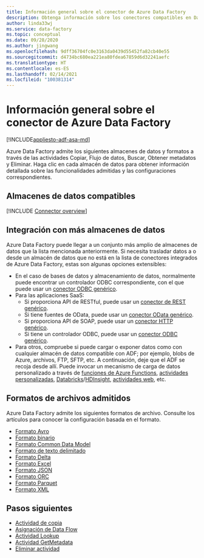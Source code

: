 ```yaml
---
title: Información general sobre el conector de Azure Data Factory
description: Obtenga información sobre los conectores compatibles en Data Factory.
author: linda33wj
ms.service: data-factory
ms.topic: conceptual
ms.date: 09/28/2020
ms.author: jingwang
ms.openlocfilehash: 9dff36704fc0e3163da0439d55452fa82cb40e55
ms.sourcegitcommit: d4734bc680ea221ea80fdea67859d6d32241aefc
ms.translationtype: HT
ms.contentlocale: es-ES
ms.lasthandoff: 02/14/2021
ms.locfileid: "100381314"
---
```

# <a name="azure-data-factory-connector-overview"></a>Información general sobre el conector de Azure Data Factory

[!INCLUDE[appliesto-adf-asa-md](includes/appliesto-adf-asa-md.md)]

Azure Data Factory admite los siguientes almacenes de datos y formatos a través de las actividades Copiar, Flujo de datos, Buscar, Obtener metadatos y Eliminar. Haga clic en cada almacén de datos para obtener información detallada sobre las funcionalidades admitidas y las configuraciones correspondientes.

## <a name="supported-data-stores"></a>Almacenes de datos compatibles

[!INCLUDE [Connector overview](../../includes/data-factory-v2-connector-overview.md)]

## <a name="integrate-with-more-data-stores"></a>Integración con más almacenes de datos

Azure Data Factory puede llegar a un conjunto más amplio de almacenes de datos que la lista mencionada anteriormente. Si necesita trasladar datos a o desde un almacén de datos que no está en la lista de conectores integrados de Azure Data Factory, estas son algunas opciones extensibles:
- En el caso de bases de datos y almacenamiento de datos, normalmente puede encontrar un controlador ODBC correspondiente, con el que puede usar un [conector ODBC genérico](connector-odbc.md).
- Para las aplicaciones SaaS:
    - Si proporciona API de RESTful, puede usar un [conector de REST genérico](connector-rest.md).
    - Si tiene fuentes de OData, puede usar un [conector OData genérico](connector-odata.md).
    - Si proporciona API de SOAP, puede usar un [conector HTTP genérico](connector-http.md).
    - Si tiene un controlador ODBC, puede usar un [conector ODBC genérico](connector-odbc.md).
- Para otros, compruebe si puede cargar o exponer datos como con cualquier almacén de datos compatible con ADF; por ejemplo, blobs de Azure, archivos, FTP, SFTP, etc. A continuación, deje que el ADF se recoja desde allí. Puede invocar un mecanismo de carga de datos personalizado a través de [funciones de Azure Functions](control-flow-azure-function-activity.md), [actividades personalizadas](transform-data-using-dotnet-custom-activity.md), [Databricks](transform-data-databricks-notebook.md)/[HDInsight](transform-data-using-hadoop-hive.md), [actividades web](control-flow-web-activity.md), etc.

## <a name="supported-file-formats"></a>Formatos de archivos admitidos

Azure Data Factory admite los siguientes formatos de archivo. Consulte los artículos para conocer la configuración basada en el formato.

- [Formato Avro](format-avro.md)
- [Formato binario](format-binary.md)
- [Formato Common Data Model](format-common-data-model.md)
- [Formato de texto delimitado](format-delimited-text.md)
- [Formato Delta](format-delta.md)
- [Formato Excel](format-excel.md)
- [Formato JSON](format-json.md)
- [Formato ORC](format-orc.md)
- [Formato Parquet](format-parquet.md)
- [Formato XML](format-xml.md)

## <a name="next-steps"></a>Pasos siguientes

- [Actividad de copia](copy-activity-overview.md)
- [Asignación de Data Flow](concepts-data-flow-overview.md)
- [Actividad Lookup](control-flow-lookup-activity.md)
- [Actividad GetMetadata](control-flow-get-metadata-activity.md)
- [Eliminar actividad](delete-activity.md)
